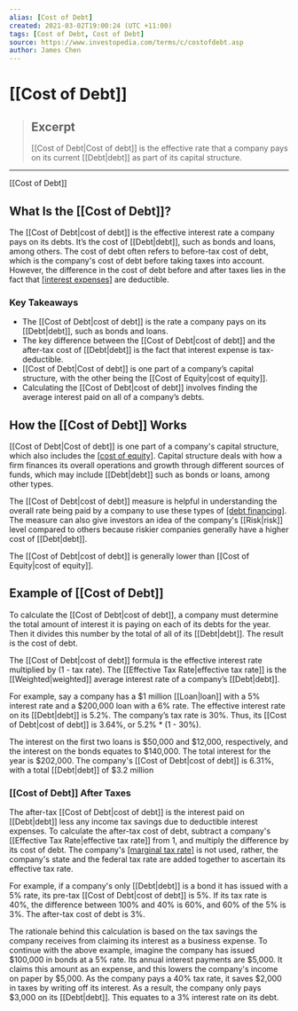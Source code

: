 ```yaml
---
alias: [Cost of Debt]
created: 2021-03-02T19:00:24 (UTC +11:00)
tags: [Cost of Debt, Cost of Debt]
source: https://www.investopedia.com/terms/c/costofdebt.asp
author: James Chen
---
```


# [[Cost of Debt]]

> ## Excerpt
> [[Cost of Debt|Cost of debt]] is the effective rate that a company pays on its current [[Debt|debt]] as part of its capital structure.

---

[[Cost of Debt]]
## What Is the [[Cost of Debt]]?

The [[Cost of Debt|cost of debt]] is the effective interest rate a company pays on its debts. It’s the cost of [[Debt|debt]], such as bonds and loans, among others. The cost of debt often refers to before-tax cost of debt, which is the company's cost of debt before taking taxes into account. However, the difference in the cost of debt before and after taxes lies in the fact that [[interest expenses]](https://www.investopedia.com/terms/i/interestexpense.asp) are deductible.

### Key Takeaways

-   The [[Cost of Debt|cost of debt]] is the rate a company pays on its [[Debt|debt]], such as bonds and loans. 
-   The key difference between the [[Cost of Debt|cost of debt]] and the after-tax cost of [[Debt|debt]] is the fact that interest expense is tax-deductible.
-   [[Cost of Debt|Cost of debt]] is one part of a company’s capital structure, with the other being the [[Cost of Equity|cost of equity]]. 
-   Calculating the [[Cost of Debt|cost of debt]] involves finding the average interest paid on all of a company’s debts. 

## How the [[Cost of Debt]] Works

[[Cost of Debt|Cost of debt]] is one part of a company's capital structure, which also includes the [[cost of equity]](https://www.investopedia.com/terms/c/costofequity.asp). Capital structure deals with how a firm finances its overall operations and growth through different sources of funds, which may include [[Debt|debt]] such as bonds or loans, among other types.

The [[Cost of Debt|cost of debt]] measure is helpful in understanding the overall rate being paid by a company to use these types of [[debt financing]](https://www.investopedia.com/terms/d/debtfinancing.asp). The measure can also give investors an idea of the company's [[Risk|risk]] level compared to others because riskier companies generally have a higher cost of [[Debt|debt]].

The [[Cost of Debt|cost of debt]] is generally lower than [[Cost of Equity|cost of equity]]. 

## Example of [[Cost of Debt]]

To calculate the [[Cost of Debt|cost of debt]], a company must determine the total amount of interest it is paying on each of its debts for the year. Then it divides this number by the total of all of its [[Debt|debt]]. The result is the cost of debt.

The [[Cost of Debt|cost of debt]] formula is the effective interest rate multiplied by (1 - tax rate). The [[Effective Tax Rate|effective tax rate]] is the [[Weighted|weighted]] average interest rate of a company’s [[Debt|debt]]. 

For example, say a company has a $1 million [[Loan|loan]] with a 5% interest rate and a $200,000 loan with a 6% rate. The effective interest rate on its [[Debt|debt]] is 5.2%. The company’s tax rate is 30%. Thus, its [[Cost of Debt|cost of debt]] is 3.64%, or 5.2% \* (1 - 30%). 

The interest on the first two loans is $50,000 and $12,000, respectively, and the interest on the bonds equates to $140,000. The total interest for the year is $202,000. The company's [[Cost of Debt|cost of debt]] is 6.31%, with a total [[Debt|debt]] of $3.2 million

### [[Cost of Debt]] After Taxes

The after-tax [[Cost of Debt|cost of debt]] is the interest paid on [[Debt|debt]] less any income tax savings due to deductible interest expenses. To calculate the after-tax cost of debt, subtract a company's [[Effective Tax Rate|effective tax rate]] from 1, and multiply the difference by its cost of debt. The company's [[marginal tax rate]](https://www.investopedia.com/terms/m/marginaltaxrate.asp) is not used, rather, the company's state and the federal tax rate are added together to ascertain its effective tax rate.

For example, if a company's only [[Debt|debt]] is a bond it has issued with a 5% rate, its pre-tax [[Cost of Debt|cost of debt]] is 5%. If its tax rate is 40%, the difference between 100% and 40% is 60%, and 60% of the 5% is 3%. The after-tax cost of debt is 3%.

The rationale behind this calculation is based on the tax savings the company receives from claiming its interest as a business expense. To continue with the above example, imagine the company has issued $100,000 in bonds at a 5% rate. Its annual interest payments are $5,000. It claims this amount as an expense, and this lowers the company's income on paper by $5,000. As the company pays a 40% tax rate, it saves $2,000 in taxes by writing off its interest. As a result, the company only pays $3,000 on its [[Debt|debt]]. This equates to a 3% interest rate on its debt.
